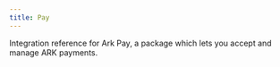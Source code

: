 ```yaml
---
title: Pay
---
```


Integration reference for Ark Pay, a package which lets you accept and manage ARK payments.
